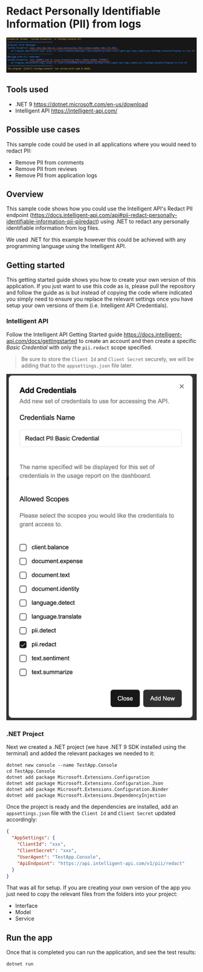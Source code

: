 # Redact Personally Identifiable Information (PII) from logs

![Sample Output](pii-redacted.png)

## Tools used

- .NET 9 https://dotnet.microsoft.com/en-us/download
- Intelligent API https://intelligent-api.com/

## Possible use cases

This sample code could be used in all applications where you would need to redact PII:

- Remove PII from comments
- Remove PII from reviews
- Remove PII from application logs

## Overview

This sample code shows how you could use the Intelligent API's Redact PII endpoint (https://docs.intelligent-api.com/api#pii-redact-personally-identifiable-information-pii-piiredact) using .NET to redact any personally identifiable information from log files.

We used .NET for this example however this could be achieved with any programming language using the Intelligent API.

## Getting started

This getting started guide shows you how to create your own version of this application. If you just want to use this code as is, please pull the repository and follow the guide as is but instead of copying the code where indicated you simply need to ensure you replace the relevant settings once you have setup your own versions of them (i.e. Intelligent API Credentials).

### Intelligent API

Follow the Intelligent API Getting Started guide https://docs.intelligent-api.com/docs/gettingstarted to create an account and then create a specific _*Basic Credential*_ with only the `pii.redact` scope specified.

> Be sure to store the `Client Id` and `Client Secret` securely, we will be adding that to the `appsettings.json` file later.

![Intelligent API Basic credentials](redact-pii-basic-cred.png)

### .NET Project

Next we created a .NET project (we have .NET 9 SDK installed using the terminal) and added the relevant packages we needed to it:

```shell
dotnet new console --name TestApp.Console
cd TestApp.Console
dotnet add package Microsoft.Extensions.Configuration
dotnet add package Microsoft.Extensions.Configuration.Json
dotnet add package Microsoft.Extensions.Configuration.Binder
dotnet add package Microsoft.Extensions.DependencyInjection
```

Once the project is ready and the dependencies are installed, add an `appsettings.json` file with the `Client Id` and `Client Secret` updated accordingly:

```json
{
  "AppSettings": {
    "ClientId": "xxx",
    "ClientSecret": "xxx",
    "UserAgent": "TestApp.Console",
    "ApiEndpoint": "https://api.intelligent-api.com/v1/pii/redact"
  }
}
```

That was all for setup. If you are creating your own version of the app you just need to copy the relevant files from the folders into your project:

- Interface
- Model
- Service

## Run the app

Once that is completed you can run the application, and see the test results:

```shell
dotnet run
```
